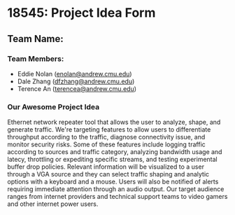 # 18545: Project Idea Form

## Team Name:

### Team Members:

* Eddie Nolan (enolan@andrew.cmu.edu)
* Dale Zhang (dfzhang@andrew.cmu.edu)
* Terence An (terencea@andrew.cmu.edu)

### Our Awesome Project Idea

Ethernet network repeater tool that allows the user to analyze, shape, and generate traffic.
We're targeting features to allow users to differentiate throughput according to the traffic, diagnose connectivity issue, and monitor security risks.
Some of these features include logging traffic according to sources and traffic category, analyzing bandwidth usage and latecy, throttling or expediting specific streams, and testing experimental buffer drop policies.
Relevant information will be visualized to a user through a VGA source and they can select traffic shaping and analytic options with a keyboard and a mouse.
Users will also be notified of alerts requiring immediate attention through an audio output.
Our target audience ranges from internet providers and technical support teams to video gamers and other internet power users.
